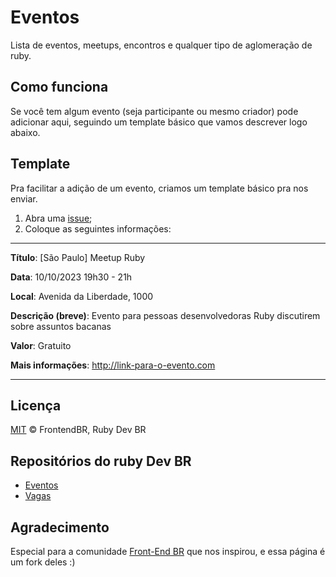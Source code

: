 # Eventos

Lista de eventos, meetups, encontros e qualquer tipo de aglomeração de ruby.

## Como funciona

Se você tem algum evento (seja participante ou mesmo criador) pode adicionar aqui, seguindo um template básico que vamos descrever logo abaixo.

## Template

Pra facilitar a adição de um evento, criamos um template básico pra nos enviar.

1. Abra uma [issue](https://github.com/rubydevbr/eventos/issues/new);
2. Coloque as seguintes informações:

---

**Título**: [São Paulo] Meetup Ruby

**Data**: 10/10/2023 19h30 - 21h

**Local**: Avenida da Liberdade, 1000

**Descrição (breve)**: Evento para pessoas desenvolvedoras Ruby discutirem sobre assuntos bacanas

**Valor**: Gratuito

**Mais informações**: http://link-para-o-evento.com
* * *

## Licença

[MIT](/LICENSE) &copy; FrontendBR, Ruby Dev BR

## Repositórios do ruby Dev BR

- [Eventos](https://github.com/rubydevbr/eventos)
- [Vagas](https://github.com/rubydevbr/vagas)

## Agradecimento

Especial para a comunidade [Front-End BR](https://github.com/frontendbr/) que nos inspirou, e essa página é um fork deles :)
